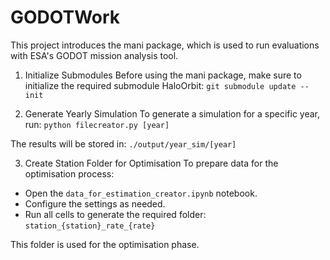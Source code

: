 # GODOTWork
This project introduces the mani package, which is used to run evaluations with ESA's GODOT mission analysis tool.

1. Initialize Submodules
Before using the mani package, make sure to initialize the required submodule HaloOrbit:
```git submodule update --init```

2. Generate Yearly Simulation
To generate a simulation for a specific year, run:
```python filecreator.py [year] ```

The results will be stored in:
```./output/year_sim/[year]```

3. Create Station Folder for Optimisation
To prepare data for the optimisation process:
- Open the `data_for_estimation_creator.ipynb` notebook.
- Configure the settings as needed.
- Run all cells to generate the required folder:
```station_{station}_rate_{rate}```

This folder is used for the optimisation phase.